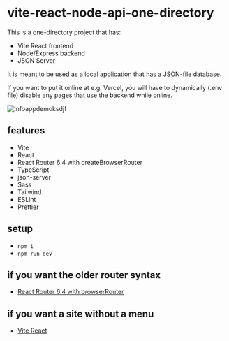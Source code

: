 # vite-react-node-api-one-directory

This is a one-directory project that has:

- Vite React frontend
- Node/Express backend
- JSON Server

It is meant to be used as a local application that has a JSON-file database.

If you want to put it online at e.g. Vercel, you will have to dynamically (.env file) disable any pages that use the backend while online.

![infoappdemoksdjf](https://github.com/edwardtanguay/vite-api-one-directory/assets/446574/0ef5beb4-4a81-44cb-933a-80f2be8b5c85)

## features

- Vite
- React
- React Router 6.4 with createBrowserRouter
- TypeScript
- json-server
- Sass
- Tailwind
- ESLint
- Prettier

## setup

- `npm i`
- `npm run dev`

## if you want the older router syntax

- [React Router 6.4 with browserRouter](https://github.com/edwardtanguay/vite-react-menu-browserrouter)

## if you want a site without a menu

- [Vite React](https://github.com/edwardtanguay/vite-react)
